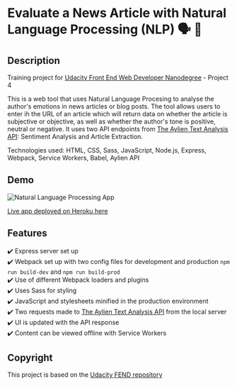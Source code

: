 # Evaluate a News Article with Natural Language Processing (NLP) :speaking_head: :newspaper:

## Description
Training project for [Udacity Front End Web Developer Nanodegree](https://www.udacity.com/course/front-end-web-developer-nanodegree--nd0011) - Project 4</br>

This is a web tool that uses Natural Language Procesing to analyse the author's emotions in news articles or blog posts. The tool allows users to enter ih the URL of an article which will return data on whether the article is subjective or objective, as well as whether the author's tone is positive, neutral or negative. It uses two API endpoints from [The Aylien Text Analysis API](https://docs.aylien.com/textapi/#getting-started): Sentiment Analysis and Article Extraction.

Technologies used: HTML, CSS, Sass, JavaScript, Node.js, Express, Webpack, Service Workers, Babel, Aylien API

## Demo
![Natural Language Processing App](demo.gif)

[Live app deployed on Heroku here](https://news-article-nlp.herokuapp.com/)

## Features
:heavy_check_mark: Express server set up</br>
:heavy_check_mark: Webpack set up with two config files for development and production `npm run build-dev` and `npm run build-prod`</br>
:heavy_check_mark: Use of different Webpack loaders and plugins</br>
:heavy_check_mark: Uses Sass for styling</br>
:heavy_check_mark: JavaScript and stylesheets minified in the production environment</br>
:heavy_check_mark: Two requests made to [The Aylien Text Analysis API](https://docs.aylien.com/textapi/#getting-started) from the local server</br>
:heavy_check_mark: UI is updated with the API response</br>
:heavy_check_mark: Content can be viewed offline with Service Workers</br>

## Copyright
This project is based on the [Udacity FEND repository](https://github.com/udacity/fend/tree/refresh-2019)
